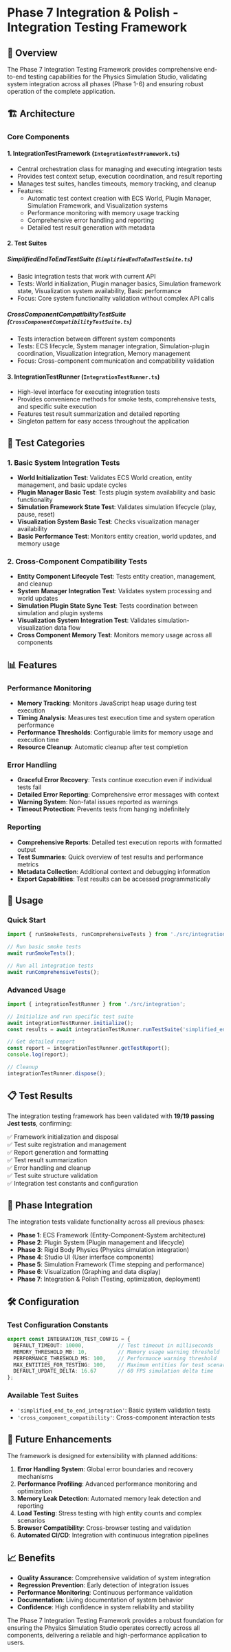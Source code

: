 # Phase 7 Integration & Polish - Integration Testing Framework

## 🎯 Overview

The Phase 7 Integration Testing Framework provides comprehensive end-to-end testing capabilities for the Physics Simulation Studio, validating system integration across all phases (Phase 1-6) and ensuring robust operation of the complete application.

## 🏗️ Architecture

### Core Components

#### 1. **IntegrationTestFramework** (`IntegrationTestFramework.ts`)
- Central orchestration class for managing and executing integration tests
- Provides test context setup, execution coordination, and result reporting
- Manages test suites, handles timeouts, memory tracking, and cleanup
- Features:
  - Automatic test context creation with ECS World, Plugin Manager, Simulation Framework, and Visualization systems
  - Performance monitoring with memory usage tracking
  - Comprehensive error handling and reporting
  - Detailed test result generation with metadata

#### 2. **Test Suites**

##### **SimplifiedEndToEndTestSuite** (`SimplifiedEndToEndTestSuite.ts`)
- Basic integration tests that work with current API
- Tests: World initialization, Plugin manager basics, Simulation framework state, Visualization system availability, Basic performance
- Focus: Core system functionality validation without complex API calls

##### **CrossComponentCompatibilityTestSuite** (`CrossComponentCompatibilityTestSuite.ts`)
- Tests interaction between different system components
- Tests: ECS lifecycle, System manager integration, Simulation-plugin coordination, Visualization integration, Memory management
- Focus: Cross-component communication and compatibility validation

#### 3. **IntegrationTestRunner** (`IntegrationTestRunner.ts`)
- High-level interface for executing integration tests
- Provides convenience methods for smoke tests, comprehensive tests, and specific suite execution
- Features test result summarization and detailed reporting
- Singleton pattern for easy access throughout the application

## 🧪 Test Categories

### 1. **Basic System Integration Tests**
- **World Initialization Test**: Validates ECS World creation, entity management, and basic update cycles
- **Plugin Manager Basic Test**: Tests plugin system availability and basic functionality
- **Simulation Framework State Test**: Validates simulation lifecycle (play, pause, reset)
- **Visualization System Basic Test**: Checks visualization manager availability
- **Basic Performance Test**: Monitors entity creation, world updates, and memory usage

### 2. **Cross-Component Compatibility Tests**
- **Entity Component Lifecycle Test**: Tests entity creation, management, and cleanup
- **System Manager Integration Test**: Validates system processing and world updates
- **Simulation Plugin State Sync Test**: Tests coordination between simulation and plugin systems
- **Visualization System Integration Test**: Validates simulation-visualization data flow
- **Cross Component Memory Test**: Monitors memory usage across all components

## 📊 Features

### Performance Monitoring
- **Memory Tracking**: Monitors JavaScript heap usage during test execution
- **Timing Analysis**: Measures test execution time and system operation performance
- **Performance Thresholds**: Configurable limits for memory usage and execution time
- **Resource Cleanup**: Automatic cleanup after test completion

### Error Handling
- **Graceful Error Recovery**: Tests continue execution even if individual tests fail
- **Detailed Error Reporting**: Comprehensive error messages with context
- **Warning System**: Non-fatal issues reported as warnings
- **Timeout Protection**: Prevents tests from hanging indefinitely

### Reporting
- **Comprehensive Reports**: Detailed test execution reports with formatted output
- **Test Summaries**: Quick overview of test results and performance metrics
- **Metadata Collection**: Additional context and debugging information
- **Export Capabilities**: Test results can be accessed programmatically

## 🚀 Usage

### Quick Start
```typescript
import { runSmokeTests, runComprehensiveTests } from './src/integration';

// Run basic smoke tests
await runSmokeTests();

// Run all integration tests
await runComprehensiveTests();
```

### Advanced Usage
```typescript
import { integrationTestRunner } from './src/integration';

// Initialize and run specific test suite
await integrationTestRunner.initialize();
const results = await integrationTestRunner.runTestSuite('simplified_end_to_end_integration');

// Get detailed report
const report = integrationTestRunner.getTestReport();
console.log(report);

// Cleanup
integrationTestRunner.dispose();
```

## 📋 Test Results

The integration testing framework has been validated with **19/19 passing Jest tests**, confirming:

✅ Framework initialization and disposal  
✅ Test suite registration and management  
✅ Report generation and formatting  
✅ Test result summarization  
✅ Error handling and cleanup  
✅ Test suite structure validation  
✅ Integration test constants and configuration  

## 🎯 Phase Integration

The integration tests validate functionality across all previous phases:

- **Phase 1**: ECS Framework (Entity-Component-System architecture)
- **Phase 2**: Plugin System (Plugin management and lifecycle)
- **Phase 3**: Rigid Body Physics (Physics simulation integration)
- **Phase 4**: Studio UI (User interface components)
- **Phase 5**: Simulation Framework (Time stepping and performance)
- **Phase 6**: Visualization (Graphing and data display)
- **Phase 7**: Integration & Polish (Testing, optimization, deployment)

## 🛠️ Configuration

### Test Configuration Constants
```typescript
export const INTEGRATION_TEST_CONFIG = {
  DEFAULT_TIMEOUT: 10000,           // Test timeout in milliseconds
  MEMORY_THRESHOLD_MB: 10,          // Memory usage warning threshold
  PERFORMANCE_THRESHOLD_MS: 100,    // Performance warning threshold
  MAX_ENTITIES_FOR_TESTING: 100,    // Maximum entities for test scenarios
  DEFAULT_UPDATE_DELTA: 16.67       // 60 FPS simulation delta time
};
```

### Available Test Suites
- `'simplified_end_to_end_integration'`: Basic system validation tests
- `'cross_component_compatibility'`: Cross-component interaction tests

## 🔄 Future Enhancements

The framework is designed for extensibility with planned additions:

1. **Error Handling System**: Global error boundaries and recovery mechanisms
2. **Performance Profiling**: Advanced performance monitoring and optimization
3. **Memory Leak Detection**: Automated memory leak detection and reporting
4. **Load Testing**: Stress testing with high entity counts and complex scenarios
5. **Browser Compatibility**: Cross-browser testing and validation
6. **Automated CI/CD**: Integration with continuous integration pipelines

## 📈 Benefits

- **Quality Assurance**: Comprehensive validation of system integration
- **Regression Prevention**: Early detection of integration issues
- **Performance Monitoring**: Continuous performance validation
- **Documentation**: Living documentation of system behavior
- **Confidence**: High confidence in system reliability and stability

The Phase 7 Integration Testing Framework provides a robust foundation for ensuring the Physics Simulation Studio operates correctly across all components, delivering a reliable and high-performance application to users.
